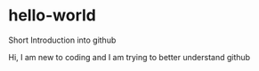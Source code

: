 # hello-world
Short Introduction into github

Hi, I am new to coding and I am trying to better understand github
